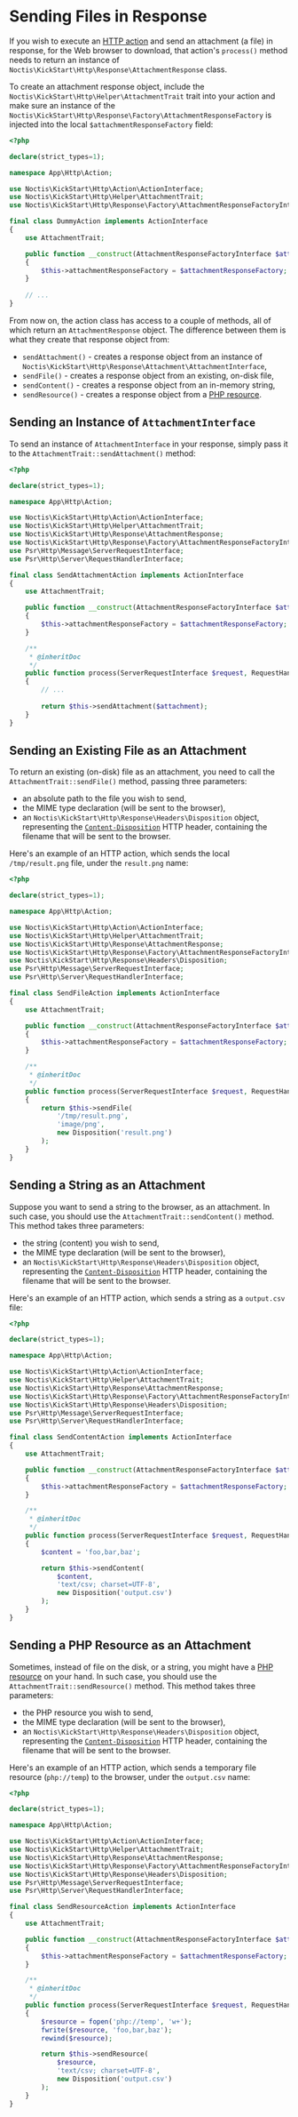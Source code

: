 # Sending Files in Response

If you wish to execute an [HTTP action](../HTTP.md) and send an attachment (a file) in response, for the Web browser to 
download, that action's `process()` method needs to return an instance of 
`Noctis\KickStart\Http\Response\AttachmentResponse` class.

To create an attachment response object, include the `Noctis\KickStart\Http\Helper\AttachmentTrait` trait into your 
action and make sure an instance of the `Noctis\KickStart\Http\Response\Factory\AttachmentResponseFactory` is injected 
into the local `$attachmentResponseFactory` field:

```php
<?php

declare(strict_types=1);

namespace App\Http\Action;

use Noctis\KickStart\Http\Action\ActionInterface;
use Noctis\KickStart\Http\Helper\AttachmentTrait;
use Noctis\KickStart\Http\Response\Factory\AttachmentResponseFactoryInterface;

final class DummyAction implements ActionInterface
{
    use AttachmentTrait;

    public function __construct(AttachmentResponseFactoryInterface $attachmentResponseFactory)
    {
        $this->attachmentResponseFactory = $attachmentResponseFactory;
    }
    
    // ...
}
```

From now on, the action class has access to a couple of methods, all of which return an `AttachmentResponse` object. The
difference between them is what they create that response object from:

* `sendAttachment()` - creates a response object from an instance of 
  `Noctis\KickStart\Http\Response\Attachment\AttachmentInterface`,
* `sendFile()` - creates a response object from an existing, on-disk file,
* `sendContent()` - creates a response object from an in-memory string,
* `sendResource()` - creates a response object from a 
  [PHP resource](https://www.php.net/manual/en/language.types.resource.php).

## Sending an Instance of `AttachmentInterface`

To send an instance of `AttachmentInterface` in your response, simply pass it to the `AttachmentTrait::sendAttachment()`
method:

```php
<?php

declare(strict_types=1);

namespace App\Http\Action;

use Noctis\KickStart\Http\Action\ActionInterface;
use Noctis\KickStart\Http\Helper\AttachmentTrait;
use Noctis\KickStart\Http\Response\AttachmentResponse;
use Noctis\KickStart\Http\Response\Factory\AttachmentResponseFactoryInterface;
use Psr\Http\Message\ServerRequestInterface;
use Psr\Http\Server\RequestHandlerInterface;

final class SendAttachmentAction implements ActionInterface
{
    use AttachmentTrait;

    public function __construct(AttachmentResponseFactoryInterface $attachmentResponseFactory)
    {
        $this->attachmentResponseFactory = $attachmentResponseFactory;
    }

    /**
     * @inheritDoc
     */
    public function process(ServerRequestInterface $request, RequestHandlerInterface $handler): AttachmentResponse
    {
        // ...
    
        return $this->sendAttachment($attachment);
    }
}
```

## Sending an Existing File as an Attachment

To return an existing (on-disk) file as an attachment, you need to call the `AttachmentTrait::sendFile()` method, 
passing three parameters:

* an absolute path to the file you wish to send,
* the MIME type declaration (will be sent to the browser),
* an `Noctis\KickStart\Http\Response\Headers\Disposition` object, representing the 
  [`Content-Disposition`](https://developer.mozilla.org/en-US/docs/Web/HTTP/Headers/Content-Disposition) HTTP header, 
  containing the filename that will be sent to the browser. 

Here's an example of an HTTP action, which sends the local `/tmp/result.png` file, under the `result.png` name:

```php
<?php

declare(strict_types=1);

namespace App\Http\Action;

use Noctis\KickStart\Http\Action\ActionInterface;
use Noctis\KickStart\Http\Helper\AttachmentTrait;
use Noctis\KickStart\Http\Response\AttachmentResponse;
use Noctis\KickStart\Http\Response\Factory\AttachmentResponseFactoryInterface;
use Noctis\KickStart\Http\Response\Headers\Disposition;
use Psr\Http\Message\ServerRequestInterface;
use Psr\Http\Server\RequestHandlerInterface;

final class SendFileAction implements ActionInterface
{
    use AttachmentTrait;

    public function __construct(AttachmentResponseFactoryInterface $attachmentResponseFactory)
    {
        $this->attachmentResponseFactory = $attachmentResponseFactory;
    }

    /**
     * @inheritDoc
     */
    public function process(ServerRequestInterface $request, RequestHandlerInterface $handler): AttachmentResponse
    {
        return $this->sendFile(
            '/tmp/result.png',
            'image/png',
            new Disposition('result.png')
        );
    }
}
```

## Sending a String as an Attachment

Suppose you want to send a string to the browser, as an attachment. In such case, you should use the 
`AttachmentTrait::sendContent()` method. This method takes three parameters:

* the string (content) you wish to send,
* the MIME type declaration (will be sent to the browser),
* an `Noctis\KickStart\Http\Response\Headers\Disposition` object, representing the
  [`Content-Disposition`](https://developer.mozilla.org/en-US/docs/Web/HTTP/Headers/Content-Disposition) HTTP header,
  containing the filename that will be sent to the browser.

Here's an example of an HTTP action, which sends a string as a `output.csv` file:

```php
<?php

declare(strict_types=1);

namespace App\Http\Action;

use Noctis\KickStart\Http\Action\ActionInterface;
use Noctis\KickStart\Http\Helper\AttachmentTrait;
use Noctis\KickStart\Http\Response\AttachmentResponse;
use Noctis\KickStart\Http\Response\Factory\AttachmentResponseFactoryInterface;
use Noctis\KickStart\Http\Response\Headers\Disposition;
use Psr\Http\Message\ServerRequestInterface;
use Psr\Http\Server\RequestHandlerInterface;

final class SendContentAction implements ActionInterface
{
    use AttachmentTrait;

    public function __construct(AttachmentResponseFactoryInterface $attachmentResponseFactory)
    {
        $this->attachmentResponseFactory = $attachmentResponseFactory;
    }

    /**
     * @inheritDoc
     */
    public function process(ServerRequestInterface $request, RequestHandlerInterface $handler): AttachmentResponse
    {
        $content = 'foo,bar,baz';

        return $this->sendContent(
            $content,
            'text/csv; charset=UTF-8',
            new Disposition('output.csv')
        );
    }
}
```

## Sending a PHP Resource as an Attachment

Sometimes, instead of file on the disk, or a string, you might have a 
[PHP resource](https://www.php.net/manual/en/language.types.resource.php) on your hand. In such case, you should use the
`AttachmentTrait::sendResource()` method. This method takes three parameters:

* the PHP resource you wish to send,
* the MIME type declaration (will be sent to the browser),
* an `Noctis\KickStart\Http\Response\Headers\Disposition` object, representing the
  [`Content-Disposition`](https://developer.mozilla.org/en-US/docs/Web/HTTP/Headers/Content-Disposition) HTTP header,
  containing the filename that will be sent to the browser.

Here's an example of an HTTP action, which sends a temporary file resource (`php://temp`) to the browser, under the 
`output.csv` name:

```php
<?php

declare(strict_types=1);

namespace App\Http\Action;

use Noctis\KickStart\Http\Action\ActionInterface;
use Noctis\KickStart\Http\Helper\AttachmentTrait;
use Noctis\KickStart\Http\Response\AttachmentResponse;
use Noctis\KickStart\Http\Response\Factory\AttachmentResponseFactoryInterface;
use Noctis\KickStart\Http\Response\Headers\Disposition;
use Psr\Http\Message\ServerRequestInterface;
use Psr\Http\Server\RequestHandlerInterface;

final class SendResourceAction implements ActionInterface
{
    use AttachmentTrait;

    public function __construct(AttachmentResponseFactoryInterface $attachmentResponseFactory)
    {
        $this->attachmentResponseFactory = $attachmentResponseFactory;
    }

    /**
     * @inheritDoc
     */
    public function process(ServerRequestInterface $request, RequestHandlerInterface $handler): AttachmentResponse
    {
        $resource = fopen('php://temp', 'w+');
        fwrite($resource, 'foo,bar,baz');
        rewind($resource);

        return $this->sendResource(
            $resource,
            'text/csv; charset=UTF-8',
            new Disposition('output.csv')
        );
    }
}
```
